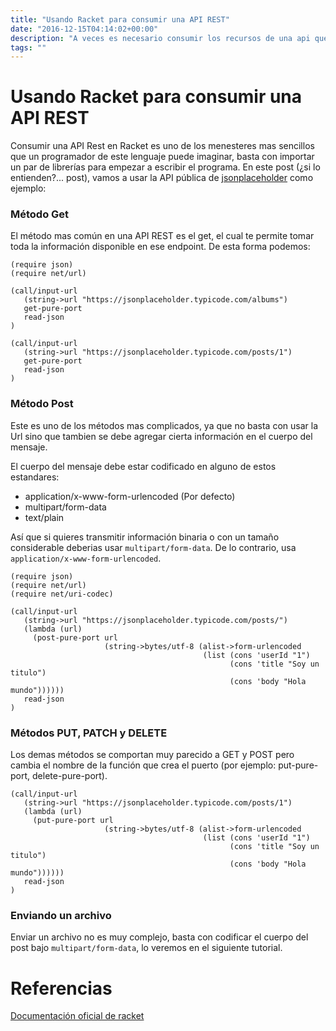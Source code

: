 ```yaml
---
title: "Usando Racket para consumir una API REST"
date: "2016-12-15T04:14:02+00:00"
description: "A veces es necesario consumir los recursos de una api que usa la especificación REST desde nuestro programa escrito en Racket, es entonces cuando nos preguntamos ¿cómo podriamos hacerlo?"
tags: ""
---
```

# Usando Racket para consumir una API REST

Consumir una API Rest en Racket es uno de los menesteres mas sencillos que un programador de este lenguaje puede imaginar, basta con importar un par de librerías para empezar a escribir el programa. En este post (¿si lo entienden?... post), vamos a usar la API pública de [jsonplaceholder](https://jsonplaceholder.typicode.com/) como ejemplo:

### Método Get
El método mas común en una API REST es el get, el cual te permite tomar toda la información disponible en ese endpoint. De esta forma podemos:

```
(require json)
(require net/url)

(call/input-url 
   (string->url "https://jsonplaceholder.typicode.com/albums")
   get-pure-port
   read-json
)

(call/input-url 
   (string->url "https://jsonplaceholder.typicode.com/posts/1")
   get-pure-port
   read-json
)
```

### Método Post
Este es uno de los métodos mas complicados, ya que no basta con usar la Url sino que tambien se debe agregar cierta información en el cuerpo del mensaje. 

El cuerpo del mensaje debe estar codificado en alguno de estos estandares:

* application/x-www-form-urlencoded (Por defecto)
* multipart/form-data
* text/plain

Así que si quieres transmitir información binaria o con un tamaño considerable deberias usar `multipart/form-data`. De lo contrario, usa `application/x-www-form-urlencoded`.


```
(require json)
(require net/url)
(require net/uri-codec)

(call/input-url 
   (string->url "https://jsonplaceholder.typicode.com/posts/")
   (lambda (url)
     (post-pure-port url
                     (string->bytes/utf-8 (alist->form-urlencoded
                                           (list (cons 'userId "1")
                                                 (cons 'title "Soy un titulo")
                                                 (cons 'body "Hola mundo"))))))
   read-json
)
```
### Métodos PUT, PATCH y DELETE

Los demas métodos se comportan muy parecido a GET y POST pero cambia el nombre de la función que crea el puerto (por ejemplo: put-pure-port, delete-pure-port).

```
(call/input-url 
   (string->url "https://jsonplaceholder.typicode.com/posts/1")
   (lambda (url)
     (put-pure-port url
                     (string->bytes/utf-8 (alist->form-urlencoded
                                           (list (cons 'userId "1")
                                                 (cons 'title "Soy un titulo")
                                                 (cons 'body "Hola mundo"))))))
   read-json
)
```
### Enviando un archivo
Enviar un archivo no es muy complejo, basta con codificar el cuerpo del post bajo `multipart/form-data`, lo veremos en el siguiente tutorial.

# Referencias
[Documentación oficial de racket](https://docs.racket-lang.org/net/url.html?q=put-pure-port#%28def._%28%28lib._net%2Furl..rkt%29._put-pure-port%29%29)

